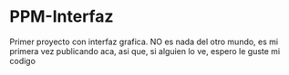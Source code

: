 # PPM-Interfaz
Primer proyecto con interfaz grafica.
NO es nada del otro mundo, es mi primera vez publicando aca, asi que, si alguien lo ve, espero le guste mi codigo
